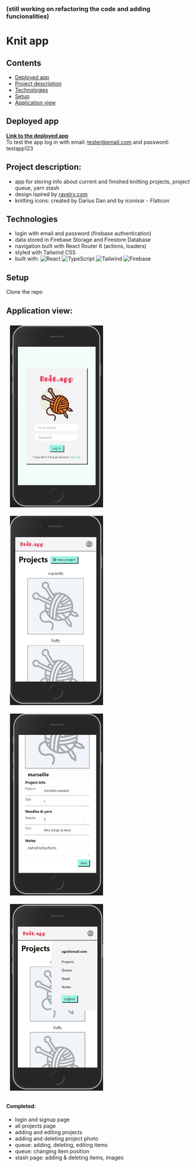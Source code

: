 ### (still working on refactoring the code and adding funcionalities)

# Knit app

## Contents
* [Deployed app](#deployed-app)
* [Project description](#project-description)
* [Technologies](#technologies)
* [Setup](#setup)
* [Application view](#application-view)

## Deployed app
<b> [Link to the deployed app](https://knit-app.netlify.app/) </b> <br>
To test the app log in with email: tester@email.com and password: testapp123 <br>

## Project description:
- app for storing info about current and finished knitting projects, project queue, yarn stash
- design ispired by [ravelry.com](https://www.ravelry.com/)
- knitting icons: created by Darius Dan and by iconixar - Flaticon

## Technologies
- login with email and password (firebase authentication)
- data stored in Firebase Storage and Firestore Database
- navigation built with React Router 6 (actions, loaders)
- styled with Tailwind CSS
- built with: 
![React](https://img.shields.io/badge/react-%2320232a.svg?style=for-the-badge&logo=react&logoColor=%2361DAFB)
![TypeScript](https://img.shields.io/badge/TypeScript-007ACC?style=for-the-badge&logo=typescript&logoColor=white)
![Tailwind](https://img.shields.io/badge/Tailwind_CSS-38B2AC?style=for-the-badge&logo=tailwind-css&logoColor=white)
![Firebase](https://img.shields.io/badge/firebase-ffca28?style=for-the-badge&logo=firebase&logoColor=black)

## Setup
Clone the repo


## Application view:

<img src='./public/Screenshot1.jpg' alt="app screenshot" title="app screenshot" style='width: 250px; margin: 10px;'> 
<img src='./public/Screenshot2.jpg' alt="app screenshot" title="app screenshot" style='width: 250px; margin: 10px;'> 
<img src='./public/Screenshot3.jpg' alt="app screenshot" title="app screenshot" style='width: 250px; margin: 10px;'> 
<img src='./public/Screenshot4.jpg' alt="app screenshot" title="app screenshot" style='width: 250px; margin: 10px;'> 


#### Completed:
- login and signup page
- all projects page
- adding and editing projects
- adding and deleting project photo
- queue: adding, deleting, editing items
- queue: changing item position
- stash page: adding & deleting items, images
